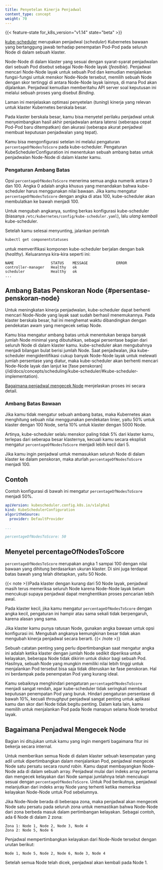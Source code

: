 ```yaml
---
title: Penyetelan Kinerja Penjadwal
content_type: concept
weight: 70
---
```


<!-- overview -->

{{< feature-state for_k8s_version="v1.14" state="beta" >}}

[kube-scheduler](/id/docs/concepts/scheduling/kube-scheduler/#kube-scheduler)
merupakan penjadwal (_scheduler_) Kubernetes bawaan yang bertanggung jawab
terhadap penempatan Pod-Pod pada seluruh Node di dalam sebuah klaster.

Node-Node di dalam klaster yang sesuai dengan syarat-syarat penjadwalan dari
sebuah Pod disebut sebagai Node-Node layak (_feasible_). Penjadwal mencari Node-Node
layak untuk sebuah Pod dan kemudian menjalankan fungsi-fungsi untuk menskor Node-Node tersebut, memilih sebuah Node dengan skor tertinggi di antara
Node-Node layak lainnya, di mana Pod akan dijalankan. Penjadwal kemudian memberitahu
API server soal keputusan ini melalui sebuah proses yang disebut _Binding_.

Laman ini menjelaskan optimasi penyetelan (_tuning_) kinerja yang relevan
untuk klaster Kubernetes berskala besar.



<!-- body -->

Pada klaster berskala besar, kamu bisa menyetel perilaku penjadwal
untuk menyeimbangkan hasil akhir penjadwalan antara latensi (seberapa cepat Pod-Pod baru ditempatkan)
dan akurasi (seberapa akurat penjadwal membuat keputusan penjadwalan yang tepat).

Kamu bisa mengonfigurasi setelan ini melalui pengaturan `percentageOfNodesToScore` pada kube-scheduler.
Pengaturan KubeSchedulerConfiguration ini menentukan sebuah ambang batas untuk
penjadwalan Node-Node di dalam klaster kamu.

### Pengaturan Ambang Batas

Opsi `percentageOfNodesToScore` menerima semua angka numerik antara 0 dan 100.
Angka 0 adalah angka khusus yang menandakan bahwa kube-scheduler harus menggunakan
nilai bawaan.
Jika kamu mengatur `percentageOfNodesToScore` dengan angka di atas 100, kube-scheduler
akan membulatkan ke bawah menjadi 100.

Untuk mengubah angkanya, sunting berkas konfigurasi kube-scheduler (biasanya `/etc/kubernetes/config/kube-scheduler.yaml`),
lalu _ulang kembali_ kube-scheduler.

Setelah kamu selesai menyunting, jalankan perintah
```bash
kubectl get componentstatuses
```
untuk memverifikasi komponen kube-scheduler berjalan dengan baik (_healthy_). Keluarannya kira-kira seperti ini:
```
NAME                 STATUS    MESSAGE             ERROR
controller-manager   Healthy   ok
scheduler            Healthy   ok
...
```

## Ambang Batas Penskoran Node {#persentase-penskoran-node}

Untuk meningkatan kinerja penjadwalan, kube-scheduler dapat berhenti mencari
Node-Node yang layak saat sudah berhasil menemukannya. Pada klaster berskala besar,
hal ini menghemat waktu dibandingkan dengan pendekatan awam yang mengecek setiap Node.

Kamu bisa mengatur ambang batas untuk menentukan berapa banyak jumlah Node minimal yang dibutuhkan, sebagai
persentase bagian dari seluruh Node di dalam klaster kamu. kube-scheduler akan mengubahnya menjadi
bilangan bulat berisi jumlah Node. Saat penjadwalan, jika kube-scheduler mengidentifikasi
cukup banyak Node-Node layak untuk melewati jumlah persentase yang diatur, maka kube-scheduler
akan berhenti mencari Node-Node layak dan lanjut ke [fase penskoran] (/id/docs/concepts/scheduling/kube-scheduler/#kube-scheduler-implementation).

[Bagaimana penjadwal mengecek Node](#bagaimana-penjadwal-mengecek-node) menjelaskan proses ini secara detail.

### Ambang Batas Bawaan

Jika kamu tidak mengatur sebuah ambang batas, maka Kubernetes akan
menghitung sebuah nilai menggunakan pendekatan linier, yaitu 50% untuk klaster dengan 100 Node,
serta 10% untuk klaster dengan 5000 Node.

Artinya, kube-scheduler selalu menskor paling tidak 5% dari klaster kamu, terlepas dari
seberapa besar klasternya, kecuali kamu secara eksplisit mengatur `percentageOfNodesToScore`
menjadi lebih kecil dari 5.

Jika kamu ingin penjadwal untuk memasukkan seluruh Node di dalam klaster ke dalam penskoran,
maka aturlah `percentageOfNodesToScore` menjadi 100.

## Contoh

Contoh konfigurasi di bawah ini mengatur `percentageOfNodesToScore` menjadi 50%.

```yaml
apiVersion: kubescheduler.config.k8s.io/v1alpha1
kind: KubeSchedulerConfiguration
algorithmSource:
  provider: DefaultProvider

...

percentageOfNodesToScore: 50
```


##  Menyetel percentageOfNodesToScore

`percentageOfNodesToScore` merupakan angka 1 sampai 100 dengan
nilai bawaan yang dihitung berdasarkan ukuran klaster. Di sini juga terdapat
batas bawah yang telah ditetapkan, yaitu 50 Node.

{{< note >}}Pada klaster dengan kurang dari 50 Node layak, penjadwal masih
terus memeriksa seluruh Node karena Node-Node layak belum mencukupi supaya
penjadwal dapat menghentikan proses pencarian lebih awal.

Pada klaster kecil, jika kamu mengatur `percentageOfNodesToScore` dengan angka kecil,
pengaturan ini hampir atau sama sekali tidak berpengaruh, karena alasan yang sama.

Jika klaster kamu punya ratusan Node, gunakan angka bawaan untuk opsi konfigurasi ini.
Mengubah angkanya kemungkinan besar tidak akan mengubah kinerja penjadwal secara berarti.
{{< /note >}}

Sebuah catatan penting yang perlu dipertimbangkan saat mengatur angka ini adalah
ketika klaster dengan jumlah Node sedikit diperiksa untuk kelayakan, beberapa Node
tidak dikirim untuk diskor bagi sebuah Pod. Hasilnya, sebuah Node yang mungkin memiliki
nilai lebih tinggi untuk menjalankan Pod tersebut bisa saja tidak diteruskan ke fase penskoran.
Hal ini berdampak pada penempatan Pod yang kurang ideal.

Kamu sebaiknya menghindari pengaturan `percentageOfNodesToScore` menjadi sangat rendah,
agar kube-scheduler tidak seringkali membuat keputusan penempatan Pod yang buruk.
Hindari pengaturan persentase di bawah 10%, kecuali _throughput_ penjadwal sangat penting
untuk aplikasi kamu dan skor dari Node tidak begitu penting. Dalam kata lain, kamu
memilih untuk menjalankan Pod pada Node manapun selama Node tersebut layak.

## Bagaimana Penjadwal Mengecek Node

Bagian ini ditujukan untuk kamu yang ingin mengerti bagaimana fitur ini bekerja secara internal.

Untuk memberikan semua Node di dalam klaster sebuah kesempatan yang adil untuk
dipertimbangkan dalam menjalankan Pod, penjadwal mengecek Node satu persatu
secara _round robin_. Kamu dapat membayangkan Node-Node ada di dalam sebuah array.
Penjadwal mulai dari indeks array pertama dan mengecek kelayakan dari Node sampai
jumlahnya telah mencukupi sesuai dengan `percentageOfNodesToScore`. Untuk Pod berikutnya,
penjadwal melanjutkan dari indeks array Node yang terhenti ketika memeriksa
kelayakan Node-Node untuk Pod sebelumnya.

Jika Node-Node berada di beberapa zona, maka penjadwal akan mengecek Node satu persatu
pada seluruh zona untuk memastikan bahwa Node-Node dari zona berbeda masuk dalam pertimbangan
kelayakan. Sebagai contoh, ada 6 Node di dalam 2 zona:

```
Zona 1: Node 1, Node 2, Node 3, Node 4
Zona 2: Node 5, Node 6
```

Penjadwal mempertimbangkan kelayakan dari Node-Node tersebut dengan urutan berikut:

```
Node 1, Node 5, Node 2, Node 6, Node 3, Node 4
```

Setelah semua Node telah dicek, penjadwal akan kembali pada Node 1.


